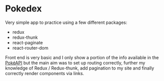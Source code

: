 # Pokedex

Very simple app to practice using a few different packages:

- redux
- redux-thunk
- react-paginate
- react-router-dom

Front end is very basic and I only show a portion of the info available in the [PokéAPI](https://pokeapi.co/) but the main aim was to set up routing correctly, further my knowledge of Redux / Redux-thunk, add pagination to my site and finally correctly render components via links.
